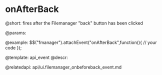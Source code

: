 onAfterBack
=============

@short:
	fires after the Filemanager "back" button has been clicked

@params:

@example:
$$("fmanager").attachEvent("onAfterBack",function(){
    // your code
});

@template:	api_event
@descr:

@relatedapi:
api/ui.filemanager_onbeforeback_event.md